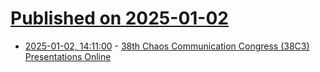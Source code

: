 # [Published on 2025-01-02](index.md)

* [2025-01-02, 14:11:00](https://soylentnews.org/article.pl?sid=25/01/01/156257&from=rss) - [38th Chaos Communication Congress (38C3) Presentations Online](https://soylentnews.org/article.pl?sid=25/01/01/156257&from=rss)
